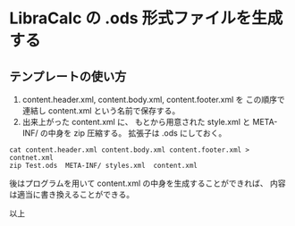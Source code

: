 # LibraCalc の .ods 形式ファイルを生成する

##  テンプレートの使い方

1.  content.header.xml, content.body.xml, content.footer.xml を
    この順序で連結し content.xml  という名前で保存する。
2.  出来上がった content.xml に、
    もとから用意された style.xml と META-INF/ の中身を zip  圧縮する。
    拡張子は .ods にしておく。

```
cat content.header.xml content.body.xml content.footer.xml > contnet.xml
zip Test.ods  META-INF/ styles.xml  content.xml
```

後はプログラムを用いて content.xml  の中身を生成することができれば、
内容は適当に書き換えることができる。

以上
